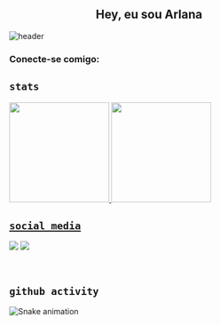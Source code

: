 <h2 align="center">Hey, eu sou Arlana </h2>

![header](https://img.shields.io/badge/Woman%20in%20Tech-%23F28AB2?style=flat-square&logo=github&color=ff69b4)

<h3 align="left">Conecte-se comigo:</h3>
<p align="left">
</p>

## `stats`

<div align="start" style="display: inline_block">
  <a href="https://github.com/bragaarlana">
  <img height="180em" src="https://github-readme-stats-eta-five-56.vercel.app/api?username=bragaarlana&show_icons=true&theme=radical&include_all_commits=true&count_private=true"/>
  <img height="180em" src="https://github-readme-stats-eta-five-56.vercel.app/api/top-langs/?username=bragaarlana&count_private=true&hide=tex&show_icons=true&theme=radical"/>
</div>


## `social media`

<a href = "mailto:bragaarlana21@gmail.com" target="_blank"><img src="https://img.shields.io/badge/-Gmail-%23333?style=for-the-badge&logo=gmail&logoColor=white" target="_blank"></a>
<a href="https://www.linkedin.com/in/arlana-braga/" target="_blank"><img src="https://img.shields.io/badge/-LinkedIn-%230077B5?style=for-the-badge&logo=linkedin&logoColor=white" target="_blank"></a>

<br/>

## `github activity`

![Snake animation](https://github.com/bragaarlana/blob/output/github-contribution-grid-snake.svg)

</div>
